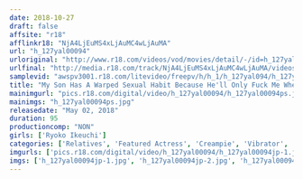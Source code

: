 ```yaml
---
date: 2018-10-27
draft: false
affsite: "r18"
afflinkr18: "NjA4LjEuMS4xLjAuMC4wLjAuMA"
url: "h_127yal00094"
urloriginal: "http://www.r18.com/videos/vod/movies/detail/-/id=h_127yal00094"
urlfinal: "http://media.r18.com/track/NjA4LjEuMS4xLjAuMC4wLjAuMA/videos/vod/movies/detail/-/id=h_127yal00094"
samplevid: "awspv3001.r18.com/litevideo/freepv/h/h_1/h_127yal094/h_127yal094_dmb_w.mp4"
title: "My Son Has A Warped Sexual Habit Because He'll Only Fuck Me When My Husband Is Nearby Ryoko Ikeuchi"
mainimgurl: "pics.r18.com/digital/video/h_127yal00094/h_127yal00094ps.jpg"
mainimgs: "h_127yal00094ps.jpg"
releasedate: "May 02, 2018"
duration: 95
productioncomp: "NON"
girls: ['Ryoko Ikeuchi']
categories: ['Relatives', 'Featured Actress', 'Creampie', 'Vibrator', 'Squirting', 'Deep Throat', 'Hi-Def']
imgurls: ['pics.r18.com/digital/video/h_127yal00094/h_127yal00094jp-1.jpg', 'pics.r18.com/digital/video/h_127yal00094/h_127yal00094jp-2.jpg', 'pics.r18.com/digital/video/h_127yal00094/h_127yal00094jp-3.jpg', 'pics.r18.com/digital/video/h_127yal00094/h_127yal00094jp-4.jpg', 'pics.r18.com/digital/video/h_127yal00094/h_127yal00094jp-5.jpg', 'pics.r18.com/digital/video/h_127yal00094/h_127yal00094jp-6.jpg', 'pics.r18.com/digital/video/h_127yal00094/h_127yal00094jp-7.jpg', 'pics.r18.com/digital/video/h_127yal00094/h_127yal00094jp-8.jpg', 'pics.r18.com/digital/video/h_127yal00094/h_127yal00094jp-9.jpg', 'pics.r18.com/digital/video/h_127yal00094/h_127yal00094jp-10.jpg', 'pics.r18.com/digital/video/h_127yal00094/h_127yal00094jp-11.jpg', 'pics.r18.com/digital/video/h_127yal00094/h_127yal00094jp-12.jpg', 'pics.r18.com/digital/video/h_127yal00094/h_127yal00094jp-13.jpg', 'pics.r18.com/digital/video/h_127yal00094/h_127yal00094jp-14.jpg', 'pics.r18.com/digital/video/h_127yal00094/h_127yal00094jp-15.jpg', 'pics.r18.com/digital/video/h_127yal00094/h_127yal00094jp-16.jpg', 'pics.r18.com/digital/video/h_127yal00094/h_127yal00094jp-17.jpg', 'pics.r18.com/digital/video/h_127yal00094/h_127yal00094jp-18.jpg', 'pics.r18.com/digital/video/h_127yal00094/h_127yal00094jp-19.jpg', 'pics.r18.com/digital/video/h_127yal00094/h_127yal00094jp-20.jpg']
imgs: ['h_127yal00094jp-1.jpg', 'h_127yal00094jp-2.jpg', 'h_127yal00094jp-3.jpg', 'h_127yal00094jp-4.jpg', 'h_127yal00094jp-5.jpg', 'h_127yal00094jp-6.jpg', 'h_127yal00094jp-7.jpg', 'h_127yal00094jp-8.jpg', 'h_127yal00094jp-9.jpg', 'h_127yal00094jp-10.jpg', 'h_127yal00094jp-11.jpg', 'h_127yal00094jp-12.jpg', 'h_127yal00094jp-13.jpg', 'h_127yal00094jp-14.jpg', 'h_127yal00094jp-15.jpg', 'h_127yal00094jp-16.jpg', 'h_127yal00094jp-17.jpg', 'h_127yal00094jp-18.jpg', 'h_127yal00094jp-19.jpg', 'h_127yal00094jp-20.jpg']
---
```

